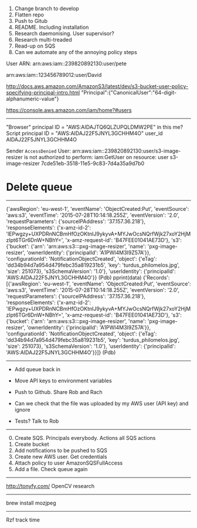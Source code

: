 1. Change branch to develop
2. Flatten repo
3. Push to Gitub
4. README. Including installation
5. Research daemonising. User supervisor?
6. Research multi-treaded
7. Read-up on SQS
8. Can we automate any of the annoying policy steps

User ARN: arn:aws:iam::239820892130:user/pete


arn:aws:iam::123456789012:user/David

http://docs.aws.amazon.com/AmazonS3/latest/dev/s3-bucket-user-policy-specifying-principal-intro.html
"Principal":{"CanonicalUser":"64-digit-alphanumeric-value"}

https://console.aws.amazon.com/iam/home?#users

***

"Browser" principal ID = "AWS:AIDAJTQ6QLZUPQLDMW2PE" in this me?
Script principal ID =  "AWS:AIDAJ22F5JNYL3GCHHM4O"
user_id AIDAJ22F5JNYL3GCHHM4O


<ErrorResponse xmlns="https://iam.amazonaws.com/doc/2010-05-08/">
  <Error>
    <Type>Sender</Type>
    <Code>AccessDenied</Code>
    <Message>User: arn:aws:iam::239820892130:user/s3-image-resizer is not authorized to perform: iam:GetUser on resource: user s3-image-resizer</Message>
  </Error>
  <RequestId>7cde51eb-3518-11e5-9c83-7d4a35a9d7b0</RequestId>
</ErrorResponse>


# Delete queue

***

{'awsRegion': 'eu-west-1',
 'eventName': 'ObjectCreated:Put',
 'eventSource': 'aws:s3',
 'eventTime': '2015-07-28T10:14:18.255Z',
 'eventVersion': '2.0',
 'requestParameters': {'sourceIPAddress': '37.157.36.218'},
 'responseElements': {'x-amz-id-2': 'lEPwgzy+UXPDRnNCBmHfOzOKtnIJ9ykyvA+MYJwOcsNQrfWjk27xoY2HjMzIpt6TGr6DnW+NBhY=',
                      'x-amz-request-id': 'B47FEE01041AE73D'},
 's3': {'bucket': {'arn': 'arn:aws:s3:::pxg-image-resizer',
                   'name': 'pxg-image-resizer',
                   'ownerIdentity': {'principalId': 'A1PWI4M3I9Z57A'}},
        'configurationId': 'NotificationObjectCreated',
        'object': {'eTag': 'dd34b94d7a954d479febc35a819231b5',
                   'key': 'turdus_philomelos.jpg',
                   'size': 251073},
        's3SchemaVersion': '1.0'},
 'userIdentity': {'principalId': 'AWS:AIDAJ22F5JNYL3GCHHM4O'}}
(Pdb) pprint(data)
{'Records': [{'awsRegion': 'eu-west-1',
              'eventName': 'ObjectCreated:Put',
              'eventSource': 'aws:s3',
              'eventTime': '2015-07-28T10:14:18.255Z',
              'eventVersion': '2.0',
              'requestParameters': {'sourceIPAddress': '37.157.36.218'},
              'responseElements': {'x-amz-id-2': 'lEPwgzy+UXPDRnNCBmHfOzOKtnIJ9ykyvA+MYJwOcsNQrfWjk27xoY2HjMzIpt6TGr6DnW+NBhY=',
                                   'x-amz-request-id': 'B47FEE01041AE73D'},
              's3': {'bucket': {'arn': 'arn:aws:s3:::pxg-image-resizer',
                                'name': 'pxg-image-resizer',
                                'ownerIdentity': {'principalId': 'A1PWI4M3I9Z57A'}},
                     'configurationId': 'NotificationObjectCreated',
                     'object': {'eTag': 'dd34b94d7a954d479febc35a819231b5',
                                'key': 'turdus_philomelos.jpg',
                                'size': 251073},
                     's3SchemaVersion': '1.0'},
              'userIdentity': {'principalId': 'AWS:AIDAJ22F5JNYL3GCHHM4O'}}]}
(Pdb)














***

 - Add queue back in

 - Move API keys to environment variables
 - Push to Github. Share Rob and Rach
 - Can we check that the file was uploaded by my AWS user (API key) and ignore

 - Tests? Talk to Rob

***

0. Create SQS. Principals everybody. Actions all SQS actions
1. Create bucket
2. Add notifications to be pushed to SQS
3. Create new AWS user. Get credentials
4. Attach policy to user AmazonSQSFullAccess
5. Add a file. Check queue again


***

http://tonyfy.com/
OpenCV research

***

brew install mozjpeg

***

Rzf track time
